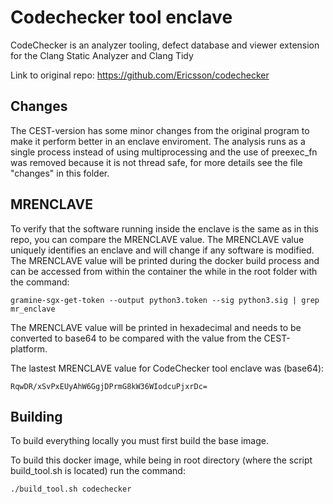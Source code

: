 # Codechecker tool enclave
CodeChecker is an analyzer tooling, defect database and viewer extension for the Clang Static Analyzer and Clang Tidy

Link to original repo: https://github.com/Ericsson/codechecker

## Changes
The CEST-version has some minor changes from the original program to make it perform better in an enclave enviroment. The analysis runs as a single process instead of using multiprocessing and the use of preexec_fn was removed because it is not thread safe, for more details see the file "changes" in this folder.

## MRENCLAVE
To verify that the software running inside the enclave is the same as in this repo, you can compare the MRENCLAVE value. The MRENCLAVE value uniquely identifies an enclave and will change if any software is modified. The MRENCLAVE value will be printed during the docker build process and can be accessed from within the container the while in the root folder with the command:
```console
gramine-sgx-get-token --output python3.token --sig python3.sig | grep mr_enclave
```
The MRENCLAVE value will be printed in hexadecimal and needs to be converted to base64 to be compared with the value from the CEST-platform.

The lastest MRENCLAVE value for CodeChecker tool enclave was (base64): 
```
RqwDR/xSvPxEUyAhW6GgjDPrmG8kW36WIodcuPjxrDc=
```
## Building
To build everything locally you must first build the base image. 

To build this docker image, while being in root directory (where the script build_tool.sh is located) run the command:
```console
./build_tool.sh codechecker
```
